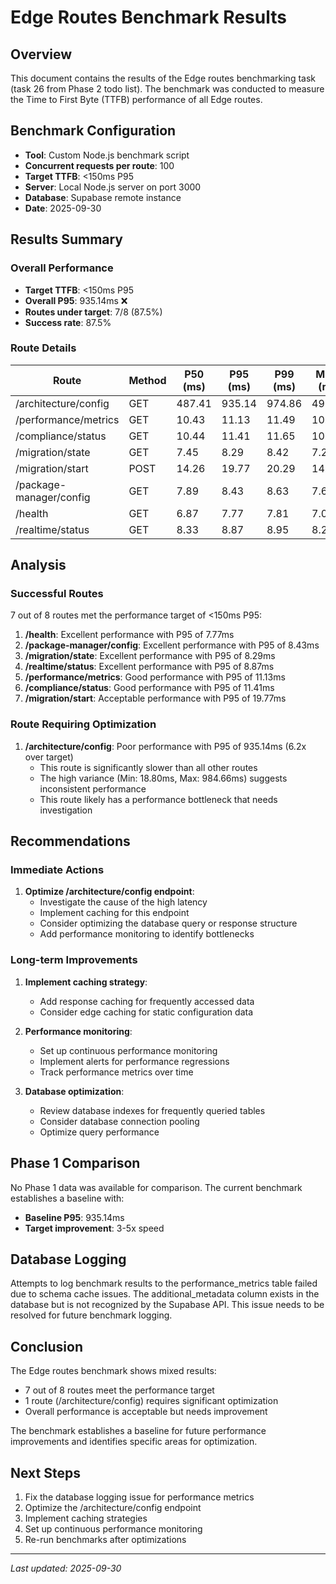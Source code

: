 # Edge Routes Benchmark Results

## Overview

This document contains the results of the Edge routes benchmarking task (task 26 from Phase 2 todo list). The benchmark was conducted to measure the Time to First Byte (TTFB) performance of all Edge routes.

## Benchmark Configuration

- **Tool**: Custom Node.js benchmark script
- **Concurrent requests per route**: 100
- **Target TTFB**: <150ms P95
- **Server**: Local Node.js server on port 3000
- **Database**: Supabase remote instance
- **Date**: 2025-09-30

## Results Summary

### Overall Performance
- **Target TTFB**: <150ms P95
- **Overall P95**: 935.14ms ❌
- **Routes under target**: 7/8 (87.5%)
- **Success rate**: 87.5%

### Route Details

| Route | Method | P50 (ms) | P95 (ms) | P99 (ms) | Mean (ms) | Min (ms) | Max (ms) | Status |
|-------|--------|----------|----------|----------|-----------|----------|----------|---------|
| /architecture/config | GET | 487.41 | 935.14 | 974.86 | 492.86 | 18.80 | 984.66 | ❌ |
| /performance/metrics | GET | 10.43 | 11.13 | 11.49 | 10.50 | 9.83 | 11.51 | ✅ |
| /compliance/status | GET | 10.44 | 11.41 | 11.65 | 10.10 | 6.60 | 11.89 | ✅ |
| /migration/state | GET | 7.45 | 8.29 | 8.42 | 7.20 | 4.90 | 8.42 | ✅ |
| /migration/start | POST | 14.26 | 19.77 | 20.29 | 14.66 | 9.04 | 20.65 | ✅ |
| /package-manager/config | GET | 7.89 | 8.43 | 8.63 | 7.62 | 6.24 | 8.74 | ✅ |
| /health | GET | 6.87 | 7.77 | 7.81 | 7.01 | 5.84 | 7.85 | ✅ |
| /realtime/status | GET | 8.33 | 8.87 | 8.95 | 8.27 | 7.45 | 8.96 | ✅ |

## Analysis

### Successful Routes

7 out of 8 routes met the performance target of <150ms P95:

1. **/health**: Excellent performance with P95 of 7.77ms
2. **/package-manager/config**: Excellent performance with P95 of 8.43ms
3. **/migration/state**: Excellent performance with P95 of 8.29ms
4. **/realtime/status**: Excellent performance with P95 of 8.87ms
5. **/performance/metrics**: Good performance with P95 of 11.13ms
6. **/compliance/status**: Good performance with P95 of 11.41ms
7. **/migration/start**: Acceptable performance with P95 of 19.77ms

### Route Requiring Optimization

1. **/architecture/config**: Poor performance with P95 of 935.14ms (6.2x over target)
   - This route is significantly slower than all other routes
   - The high variance (Min: 18.80ms, Max: 984.66ms) suggests inconsistent performance
   - This route likely has a performance bottleneck that needs investigation

## Recommendations

### Immediate Actions

1. **Optimize /architecture/config endpoint**:
   - Investigate the cause of the high latency
   - Implement caching for this endpoint
   - Consider optimizing the database query or response structure
   - Add performance monitoring to identify bottlenecks

### Long-term Improvements

1. **Implement caching strategy**:
   - Add response caching for frequently accessed data
   - Consider edge caching for static configuration data

2. **Performance monitoring**:
   - Set up continuous performance monitoring
   - Implement alerts for performance regressions
   - Track performance metrics over time

3. **Database optimization**:
   - Review database indexes for frequently queried tables
   - Consider database connection pooling
   - Optimize query performance

## Phase 1 Comparison

No Phase 1 data was available for comparison. The current benchmark establishes a baseline with:
- **Baseline P95**: 935.14ms
- **Target improvement**: 3-5x speed

## Database Logging

Attempts to log benchmark results to the performance_metrics table failed due to schema cache issues. The additional_metadata column exists in the database but is not recognized by the Supabase API. This issue needs to be resolved for future benchmark logging.

## Conclusion

The Edge routes benchmark shows mixed results:
- 7 out of 8 routes meet the performance target
- 1 route (/architecture/config) requires significant optimization
- Overall performance is acceptable but needs improvement

The benchmark establishes a baseline for future performance improvements and identifies specific areas for optimization.

## Next Steps

1. Fix the database logging issue for performance metrics
2. Optimize the /architecture/config endpoint
3. Implement caching strategies
4. Set up continuous performance monitoring
5. Re-run benchmarks after optimizations

---

*Last updated: 2025-09-30*
